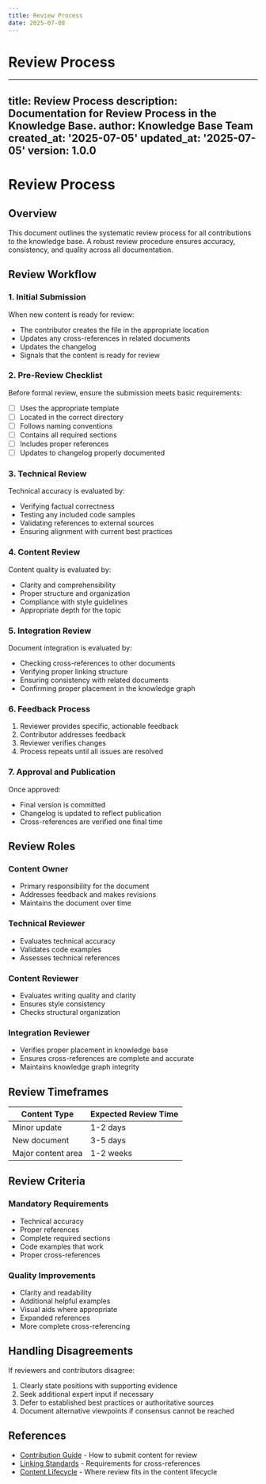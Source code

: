 ```yaml
---
title: Review Process
date: 2025-07-08
---
```


# Review Process

---
title: Review Process
description: Documentation for Review Process in the Knowledge Base.
author: Knowledge Base Team
created_at: '2025-07-05'
updated_at: '2025-07-05'
version: 1.0.0
---

# Review Process

## Overview
This document outlines the systematic review process for all contributions to the knowledge base. A robust review procedure ensures accuracy, consistency, and quality across all documentation.

## Review Workflow

### 1. Initial Submission
When new content is ready for review:
- The contributor creates the file in the appropriate location
- Updates any cross-references in related documents
- Updates the changelog
- Signals that the content is ready for review

### 2. Pre-Review Checklist
Before formal review, ensure the submission meets basic requirements:
- [ ] Uses the appropriate template
- [ ] Located in the correct directory
- [ ] Follows naming conventions
- [ ] Contains all required sections
- [ ] Includes proper references
- [ ] Updates to changelog properly documented

### 3. Technical Review
Technical accuracy is evaluated by:
- Verifying factual correctness
- Testing any included code samples
- Validating references to external sources
- Ensuring alignment with current best practices

### 4. Content Review
Content quality is evaluated by:
- Clarity and comprehensibility
- Proper structure and organization
- Compliance with style guidelines
- Appropriate depth for the topic

### 5. Integration Review
Document integration is evaluated by:
- Checking cross-references to other documents
- Verifying proper linking structure
- Ensuring consistency with related documents
- Confirming proper placement in the knowledge graph

### 6. Feedback Process
1. Reviewer provides specific, actionable feedback
2. Contributor addresses feedback
3. Reviewer verifies changes
4. Process repeats until all issues are resolved

### 7. Approval and Publication
Once approved:
- Final version is committed
- Changelog is updated to reflect publication
- Cross-references are verified one final time

## Review Roles

### Content Owner
- Primary responsibility for the document
- Addresses feedback and makes revisions
- Maintains the document over time

### Technical Reviewer
- Evaluates technical accuracy
- Validates code examples
- Assesses technical references

### Content Reviewer
- Evaluates writing quality and clarity
- Ensures style consistency
- Checks structural organization

### Integration Reviewer
- Verifies proper placement in knowledge base
- Ensures cross-references are complete and accurate
- Maintains knowledge graph integrity

## Review Timeframes

| Content Type | Expected Review Time |
|--------------|----------------------|
| Minor update | 1-2 days |
| New document | 3-5 days |
| Major content area | 1-2 weeks |

## Review Criteria

### Mandatory Requirements
- Technical accuracy
- Proper references
- Complete required sections
- Code examples that work
- Proper cross-references

### Quality Improvements
- Clarity and readability
- Additional helpful examples
- Visual aids where appropriate
- Expanded references
- More complete cross-referencing

## Handling Disagreements
If reviewers and contributors disagree:
1. Clearly state positions with supporting evidence
2. Seek additional expert input if necessary
3. Defer to established best practices or authoritative sources
4. Document alternative viewpoints if consensus cannot be reached

## References
- [Contribution Guide](contribution_guide.md) - How to submit content for review
- [Linking Standards](../meta/linking_standards.md) - Requirements for cross-references
- [Content Lifecycle](../meta/content_lifecycle.md) - Where review fits in the content lifecycle
